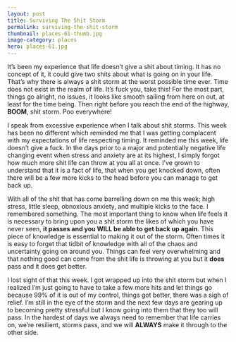 ```yaml
---
layout: post
title: Surviving The Shit Storm
permalink: surviving-the-shit-storm
thumbnail: places-61-thumb.jpg
image-category: places
hero: places-61.jpg
---
```




It’s been my experience that life doesn’t give a shit about timing. It has no concept of it, it could give two shits about what is going on in your life. That’s why there is always a shit storm at the worst possible time ever. Time does not exist in the realm of life. It’s fuck you, take this! For the most part, things go alright, no issues, it looks like smooth sailing from here on out, at least for the time being. Then right before you reach the end of the highway, **BOOM**, shit storm. Poo everywhere!

I speak from excessive experience when I talk about shit storms. This week has been no different which reminded me that I was getting complacent with my expectations of life respecting timing. It reminded me this week, life doesn’t give a fuck. In the days prior to a major and potentially negative life changing event when stress and anxiety are at its highest, I simply forgot how much more shit life can throw at you all at once. I’ve grown to understand that it is a fact of life, that when you get knocked down, often there will be a few more kicks to the head before you can manage to get back up.

With all of the shit that has come barrelling down on me this week; high stress, little sleep, obnoxious anxiety, and multiple kicks to the face. I remembered something. The most important thing to know when life feels it is necessary to bring upon you a shit storm the likes of which you have never seen, **it passes and you WILL be able to get back up again**. This piece of knowledge is essential to making it out of the storm. Often times it is easy to forget that tidbit of knowledge with all of the chaos and uncertainty going on around you. Things can feel very overwhelming and that nothing good can come from the shit life is throwing at you but it **does** pass and it does get better.

I lost sight of that this week. I got wrapped up into the shit storm but when I realized I’m just going to have to take a few more hits and let things go because 99% of it is out of my control, things got better, there was a sigh of relief. I’m still in the eye of the storm and the next few days are gearing up to becoming pretty stressful but I know going into them that they too will pass. In the hardest of days we always need to remember that life carries on, we’re resilient, storms pass, and we will **ALWAYS** make it through to the other side.
